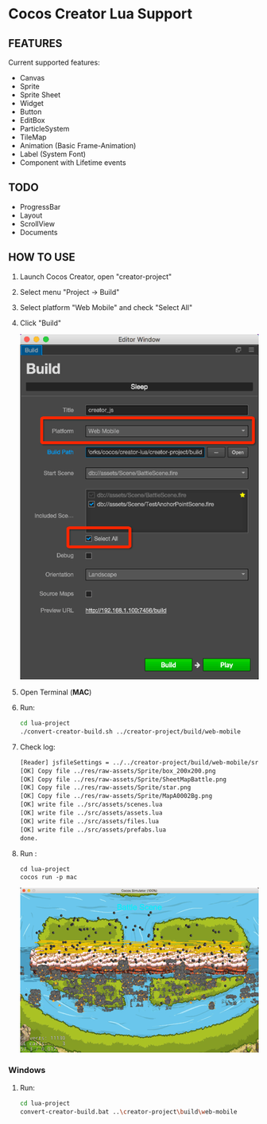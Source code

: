 # Cocos Creator Lua Support

## FEATURES

Current supported features:

-   Canvas
-   Sprite
-   Sprite Sheet
-   Widget
-   Button
-   EditBox
-   ParticleSystem
-   TileMap
-   Animation (Basic Frame-Animation)
-   Label (System Font)
-   Component with Lifetime events


## TODO

-   ProgressBar
-   Layout
-   ScrollView
-   Documents


## HOW TO USE


1.  Launch Cocos Creator, open "creator-project"
2.  Select menu "Project -> Build"
3.  Select platform "Web Mobile" and check "Select All"
4.  Click "Build"

    ![](docs/build.png)

5.  Open Terminal (**MAC**)
6.  Run:

    ```bash
    cd lua-project
    ./convert-creator-build.sh ../creator-project/build/web-mobile
    ```

7.  Check log:

    ```txt
    [Reader] jsfileSettings = ../../creator-project/build/web-mobile/src/settings.js
    [OK] Copy file ../res/raw-assets/Sprite/box_200x200.png
    [OK] Copy file ../res/raw-assets/Sprite/SheetMapBattle.png
    [OK] Copy file ../res/raw-assets/Sprite/star.png
    [OK] Copy file ../res/raw-assets/Sprite/MapA0002Bg.png
    [OK] write file ../src/assets/scenes.lua
    [OK] write file ../src/assets/assets.lua
    [OK] write file ../src/assets/files.lua
    [OK] write file ../src/assets/prefabs.lua
    done.
    ```

8.  Run :

    ```
    cd lua-project
    cocos run -p mac
    ```

    ![](docs/play-scene.gif)

### Windows

1.  Run:

    ```bash
    cd lua-project
    convert-creator-build.bat ..\creator-project\build\web-mobile
    ```

